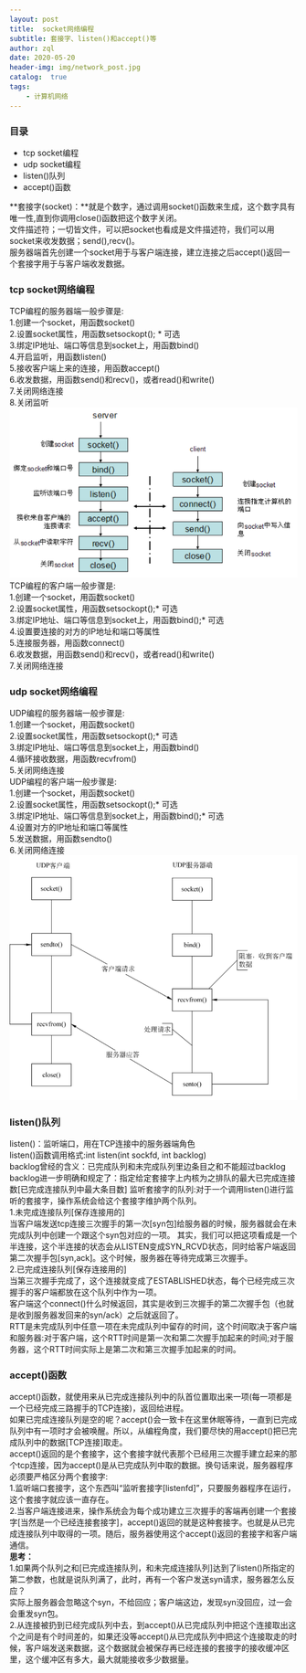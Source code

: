 ```yaml
---
layout: post
title:  socket网络编程
subtitle: 套接字、listen()和accept()等
author: zql
date: 2020-05-20
header-img: img/network_post.jpg
catalog:  true
tags:
    - 计算机网络
---
```

### 目录  
 - tcp socket编程
 - udp socket编程
 - listen()队列
 - accept()函数
 
**套接字(socket)：**就是个数字，通过调用socket()函数来生成，这个数字具有唯一性,直到你调用close()函数把这个数字关闭。  
文件描述符；一切皆文件，可以把socket也看成是文件描述符，我们可以用socket来收发数据；send(),recv()。  
服务器端首先创建一个socket用于与客户端连接，建立连接之后accept()返回一个套接字用于与客户端收发数据。  
### tcp socket网络编程  
TCP编程的服务器端一般步骤是:   
1.创建一个socket，用函数socket()   
2.设置socket属性，用函数setsockopt(); * 可选  
3.绑定IP地址、端口等信息到socket上，用函数bind()   
4.开启监听，用函数listen()  
5.接收客户端上来的连接，用函数accept()  
6.收发数据，用函数send()和recv()，或者read()和write()   
7.关闭网络连接   
8.关闭监听   
![avatar](/img/tcpsocket_post.png)  
TCP编程的客户端一般步骤是:  
1.创建一个socket，用函数socket()  
2.设置socket属性，用函数setsockopt();* 可选  
3.绑定IP地址、端口等信息到socket上，用函数bind();* 可选  
4.设置要连接的对方的IP地址和端口等属性   
5.连接服务器，用函数connect()  
6.收发数据，用函数send()和recv()，或者read()和write()   
7.关闭网络连接  
### udp socket网络编程  
UDP编程的服务器端一般步骤是:  
1.创建一个socket，用函数socket()  
2.设置socket属性，用函数setsockopt();* 可选   
3.绑定IP地址、端口等信息到socket上，用函数bind()  
4.循环接收数据，用函数recvfrom()   
5.关闭网络连接  
UDP编程的客户端一般步骤是:  
1.创建一个socket，用函数socket()  
2.设置socket属性，用函数setsockopt();* 可选   
3.绑定IP地址、端口等信息到socket上，用函数bind();* 可选   
4.设置对方的IP地址和端口等属性  
5.发送数据，用函数sendto()  
6.关闭网络连接  
![avatar](/img/udpsocket_post.png)  
### listen()队列  
listen()：监听端口，用在TCP连接中的服务器端角色  
listen()函数调用格式:int listen(int sockfd, int backlog)  
backlog曾经的含义：已完成队列和未完成队列里边条目之和不能超过backlog  
backlog进一步明确和规定了：指定给定套接字上内核为之排队的最大已完成连接数[已完成连接队列中最大条目数]
监听套接字的队列:对于一个调用listen()进行监听的套接字，操作系统会给这个套接字维护两个队列。  
1.未完成连接队列[保存连接用的]  
当客户端发送tcp连接三次握手的第一次[syn包]给服务器的时候，服务器就会在未完成队列中创建一个跟这个syn包对应的一项。
其实，我们可以把这项看成是一个半连接，这个半连接的状态会从LISTEN变成SYN_RCVD状态，同时给客户端返回第二次握手包[syn,ack]。这个时候，服务器在等待完成第三次握手。  
2.已完成连接队列[保存连接用的]  
当第三次握手完成了，这个连接就变成了ESTABLISHED状态，每个已经完成三次握手的客户端都放在这个队列中作为一项。  
客户端这个connect()什么时候返回，其实是收到三次握手的第二次握手包（也就是收到服务器发回来的syn/ack）之后就返回了。  
RTT是未完成队列中任意一项在未完成队列中留存的时间，这个时间取决于客户端和服务器:对于客户端，这个RTT时间是第一次和第二次握手加起来的时间;对于服务器，这个RTT时间实际上是第二次和第三次握手加起来的时间。  
### accept()函数  
accept()函数，就使用来从已完成连接队列中的队首位置取出来一项(每一项都是一个已经完成三路握手的TCP连接)，返回给进程。  
如果已完成连接队列是空的呢？accept()会一致卡在这里休眠等待，一直到已完成队列中有一项时才会被唤醒。所以，从编程角度，我们要尽快的用accept()把已完成队列中的数据[TCP连接]取走。  
accept()返回的是个套接字，这个套接字就代表那个已经用三次握手建立起来的那个tcp连接，因为accept()是从已完成队列中取的数据。换句话来说，服务器程序必须要严格区分两个套接字:  
1.监听端口套接字，这个东西叫“监听套接字[listenfd]”，只要服务器程序在运行，这个套接字就应该一直存在。  
2.当客户端连接进来，操作系统会为每个成功建立三次握手的客端再创建一个套接字[当然是一个已经连接套接字]，accept()返回的就是这种套接字。也就是从已完成连接队列中取得的一项。随后，服务器使用这个accept()返回的套接字和客户端通信。  
**思考：**  
1.如果两个队列之和[已完成连接队列，和未完成连接队列]达到了listen()所指定的第二参数，也就是说队列满了，此时，再有一个客户发送syn请求，服务器怎么反应？  
实际上服务器会忽略这个syn，不给回应；客户端这边，发现syn没回应，过一会会重发syn包。  
2.从连接被扔到已经完成队列中去，到accept()从已完成队列中把这个连接取出这个之间是有个时间差的，如果还没等accept()从已完成队列中把这个连接取走的时候，客户端发送来数据，这个数据就会被保存再已经连接的套接字的接收缓冲区里，这个缓冲区有多大，最大就能接收多少数据量。  

